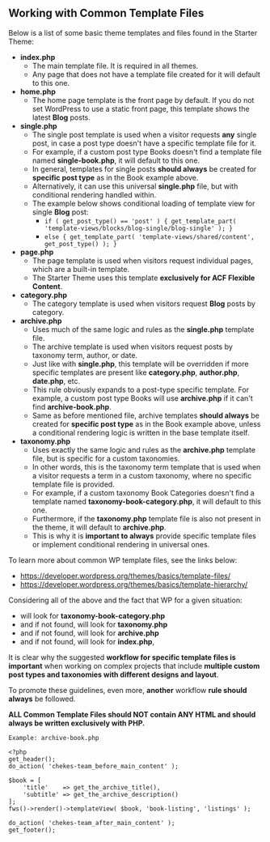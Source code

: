 ## Working with Common Template Files

Below is a list of some basic theme templates and files found in the Starter Theme:

-   **index.php**
    -   The main template file. It is required in all themes.
    -   Any page that does not have a template file created for it will default to this one.
-   **home.php**
    -   The home page template is the front page by default. If you do not set WordPress to use a static front page, this template shows the latest **Blog** posts.
-   **single.php**
    -   The single post template is used when a visitor requests **any** single post, in case a post type doesn't have a specific template file for it.
    -   For example, if a custom post type Books doesn't find a template file named **single-book.php**, it will default to this one.
    -   In general, templates for single posts **should always** be created for **specific post type** as in the Book example above.
    -   Alternatively, it can use this universal **single.php** file, but with conditional rendering handled within.
    -   The example below shows conditional loading of template view for single **Blog** post:
        -   `if ( get_post_type() == 'post' ) { get_template_part( 'template-views/blocks/blog-single/blog-single' ); }`
        -   `else { get_template_part( 'template-views/shared/content', get_post_type() ); }`
-   **page.php**
    -   The page template is used when visitors request individual pages, which are a built-in template.
    -   The Starter Theme uses this template **exclusively for ACF Flexible Content**.
-   **category.php**
    -   The category template is used when visitors request **Blog** posts by category.
-   **archive.php**
    -   Uses much of the same logic and rules as the **single.php** template file.
    -   The archive template is used when visitors request posts by taxonomy term, author, or date.
    -   Just like with **single.php**, this template will be overridden if more specific templates are present like **category.php**, **author.php**, **date.php**, etc.
    -   This rule obviously expands to a post-type specific template. For example, a custom post type Books will use **archive.php** if it can't find **archive-book.php**.
    -   Same as before mentioned file, archive templates **should always** be created for **specific post type** as in the Book example above, unless a conditional rendering logic is written in the base template itself.
-   **taxonomy.php**
    -   Uses exactly the same logic and rules as the **archive.php** template file, but is specific for a custom taxonomies.
    -   In other words, this is the taxonomy term template that is used when a visitor requests a term in a custom taxonomy, where no specific template file is provided.
    -   For example, if a custom taxonomy Book Categories doesn't find a template named **taxonomy-book-category.php**, it will default to this one.
    -   Furthermore, if the **taxonomy.php** template file is also not present in the theme, it will default to **archive.php**.
    -   This is why it is **important to always** provide specific template files or implement conditional rendering in universal ones.

To learn more about common WP template files, see the links below:

-   https://developer.wordpress.org/themes/basics/template-files/
-   https://developer.wordpress.org/themes/basics/template-hierarchy/

Considering all of the above and the fact that WP for a given situation:

-   will look for **taxonomy-book-category.php**
-   and if not found, will look for **taxonomy.php**
-   and if not found, will look for **archive.php**
-   and if not found, will look for **index.php**,

It is clear why the suggested **workflow for specific template files is important** when working on complex projects that include **multiple custom post types and taxonomies with different designs and layout**.

To promote these guidelines, even more, **another** workflow **rule should always** be followed.

**ALL Common Template Files should NOT contain ANY HTML and should always be written exclusively with PHP.**

    Example: archive-book.php

    <?php
    get_header();
    do_action( 'chekes-team_before_main_content' );

    $book = [
        'title'    => get_the_archive_title(),
        'subtitle' => get_the_archive_description()
    ];
    fws()->render()->templateView( $book, 'book-listing', 'listings' );

    do_action( 'chekes-team_after_main_content' );
    get_footer();
